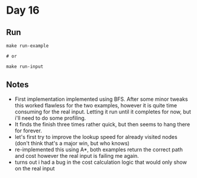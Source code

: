 # Day 16

## Run

```console
make run-example

# or

make run-input
```

## Notes
- First implementation implemented using BFS. After some minor tweaks this worked flawless for the two examples, however it is quite time consuming for the real input. Letting it run until it completes for now, but i'll need to do some profiling.
- It finds the finish three times rather quick, but then seems to hang there for forever.
- let's first try to improve the lookup speed for already visited nodes (don't think that's a major win, but who knows)
- re-implemented this using A*, both examples return the correct path and cost however the real input is failing me again.
- turns out i had a bug in the cost calculation logic that would only show on the real input
